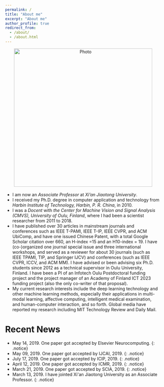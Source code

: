 ```yaml
---
permalink: /
title: "About me"
excerpt: "About me"
author_profile: true
redirect_from: 
  - /about/
  - /about.html
---
```


<p align="center">
  <img src="https://xiaopenghong.github.io/files/xiaopeng.jpg?raw=true" alt="Photo" style="width: 450px;"/> 
</p>

* I am now an <i>Associate Professor</i> at <i>Xi’an Jiaotong University</i>. 
* I received my Ph.D. degree in computer application and technology from <i>Harbin Institute of Technology, Harbin, P. R. China</i>, in 2010. 
* I was a <i>Docent</i> with <i>the Center for Machine Vision and Signal Analysis (CMVS), University of Oulu, Finland</i>, where I had been a scientist researcher from 2011 to 2018. 
* I have published over 30 articles in mainstream journals and conferences such as IEEE T-PAMI, IEEE T-IP, IEEE CVPR, and ACM UbiComp, and have one issued Chinese Patent, with a total Google Scholar citation over 660, an H-index =15 and an H10-index = 19. I have (co-)organized one journal special issue and three international workshops, and served as a reviewer for about 30 journals (such as IEEE TPAMI, TIP, and Springer IJCV) and conferences (such as IEEE CVPR, ICCV, and ACM MM). I have advised or been advising six Ph.D. students since 2012 as a technical supervisor in Oulu University, Finland. I have been a PI of an Infotech Oulu Postdoctoral funding project and the project manager of an Academy of Finland ICT 2023 funding project (also the only co-writer of that proposal). 
* My current research interests include the deep learning technology and other machine learning methods, especially their applications in multi-modal learning, affective computing, intelligent medical examination, and human-computer interaction, and so forth. Global media have reported my research including MIT Technology Review and Daily Mail.



# Recent News
* May 14, 2019. One paper got accepted by Elsevier Neurocomputing. {: .notice}
* May 09, 2019. One paper got accepted by IJCAI, 2019. {: .notice}
* July 17, 2019. One paper got accepted by ICIP, 2019. {: .notice}
* April 12, 2019. One paper got accepted by ICMR, 2019. {: .notice}
* March 21, 2019. One paper got accepted by SCIA, 2019. {: .notice}
* March 13, 2019. I have jointed Xi'an Jiaotong University as an Associate Professor. {: .notice}